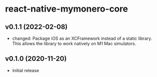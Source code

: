 # react-native-mymonero-core

## v0.1.1 (2022-02-08)

- changed: Package iOS as an XCFramework instead of a static library. This allows the library to work natively on M1 Mac simulators.

## v0.1.0 (2020-11-20)

- Initial release
